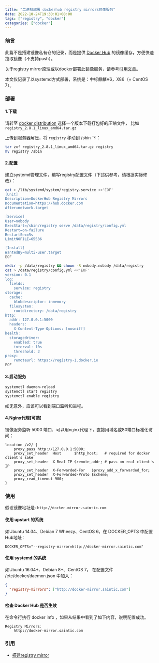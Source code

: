 ```yaml
---
title: "二进制部署 dockerhub registry mirrors镜像服务"
date: 2022-10-24T19:30:01+08:00
tags: ["registry", "docker"]
categories: ["docker"]
---
```


### 前言

此篇不是搭建镜像私有仓的记录，而是提供 [Docker Hub](https://hub.docker.com) 的镜像缓存，方便快速拉取镜像（不支持push）。

关于registry mirror原理或以docker部署此镜像服务，请参考[引用文章](http://niyanchun.com/deploy-registry-mirror.html)。

本文仅记录了以systemd方式部署，系统是：中标麒麟V6，X86（= CentOS 7）。

### 部署

#### 1.下载

请转至 [docker distribution](https://github.com/distribution/distribution/releases) 选择一个版本下载打包好的压缩文件，
比如`registry_2.8.1_linux_amd64.tar.gz`

上传到服务器解压，将 `registry` 移动到 /sbin 下：
```bash
tar zxf registry_2.8.1_linux_amd64.tar.gz registry
mv registry /sbin
```

#### 2.配置

建立systemd管理文件，编写registry配置文件（下述供参考，请根据实际修改）：

```bash
cat > /lib/systemd/system/registry.service <<'EOF'
[Unit]
Description=DockerHub Registry Mirrors
Documentation=https://hub.docker.com
After=network.target

[Service]
User=nobody
ExecStart=/sbin/registry serve /data/registry/config.yml
Restart=on-failure
RestartSec=5s
LimitNOFILE=65536

[Install]
WantedBy=multi-user.target
EOF

mkdir -p /data/registry && chown -R nobody.nobody /data/registry
cat > /data/registry/config.yml <<'EOF'
version: 0.1
log:
  fields:
    service: registry
storage:
  cache:
    blobdescriptor: inmemory
  filesystem:
    rootdirectory: /data/registry
http:
  addr: 127.0.0.1:5000
  headers:
    X-Content-Type-Options: [nosniff]
health:
  storagedriver:
    enabled: true
    interval: 10s
    threshold: 3
proxy:
    remoteurl: https://registry-1.docker.io
EOF
```

#### 3.启动服务

```bash
systemctl daemon-reload
systemctl start registry
systemctl enable registry
```

如无意外，应该可以看到端口监听和进程。

#### 4.Nginx代理[可选]

镜像服务监听 5000 端口，可以用nginx代理下，直接用域名或80端口标准化访问：

```nginx
location /v2/ {
    proxy_pass http://127.0.0.1:5000;
    proxy_set_header  Host      $http_host;   # required for docker client's sake
    proxy_set_header  X-Real-IP $remote_addr; # pass on real client's IP
    proxy_set_header  X-Forwarded-For   $proxy_add_x_forwarded_for;
    proxy_set_header  X-Forwarded-Proto $scheme;
    proxy_read_timeout 900;
}
```

### 使用

假设镜像地址是: `http://docker-mirror.saintic.com`

#### 使用 upstart 的系统

如Ubuntu 14.04、Debian 7 Wheezy、CentOS 6，在 DOCKER_OPTS 中配置Hub地址：

`DOCKER_OPTS="--registry-mirror=http://docker-mirror.saintic.com"`

#### 使用 systemd 的系统

如Ubuntu 16.04+、Debian 8+、CentOS 7， 在配置文件 /etc/docker/daemon.json 中加入：

```json
{
  "registry-mirrors": ["http://docker-mirror.saintic.com"]
}
```

#### 检查 Docker Hub 是否生效

在命令行执行 docker info ，如果从结果中看到了如下内容，说明配置成功。

```
Registry Mirrors:
    http://docker-mirror.saintic.com
```

### 引用

- [搭建registry mirror](http://niyanchun.com/deploy-registry-mirror.html)
